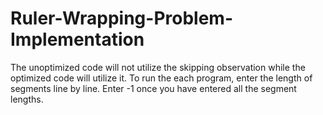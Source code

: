# Ruler-Wrapping-Problem-Implementation


The unoptimized code will not utilize the skipping observation while the optimized code will utilize it. To run the each program, enter the length of segments line by line. Enter -1 once you have entered all the segment lengths.
